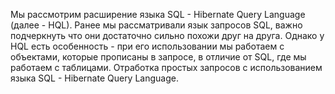 Мы рассмотрим расширение языка SQL - Hibernate Query Language (далее - HQL). Ранее мы рассматривали язык запросов SQL, важно подчеркнуть что они достаточно сильно похожи друг на друга. Однако у HQL есть особенность - при его использовании мы работаем с объектами, которые прописаны в запросе, в отличие от SQL, где мы работаем с таблицами. Отработка простых запросов с использованием языка SQL - Hibernate Query Language.
